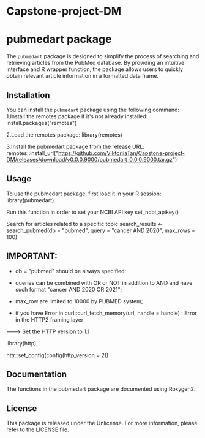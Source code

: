 # Capstone-project-DM

# pubmedart package

The `pubmedart` package is designed to simplify the process of searching and retrieving articles from the PubMed database. By providing an intuitive interface and R wrapper function, the package allows users to quickly obtain relevant article information in a formatted data frame.

## Installation

You can install the `pubmedart` package using the following command:
1.Install the remotes package if it's not already installed:
install.packages("remotes")

2.Load the remotes package:
library(remotes)

3.Install the pubmedart package from the release URL:
remotes::install_url("https://github.com/ViktoriiaTan/Capstone-project-DM/releases/download/v0.0.0.9000/pubmedart_0.0.0.9000.tar.gz")

## Usage
 To use the pubmedart package, first load it in your R session:
 library(pubmedart)

 Run this function in order to set your NCBI API key
 set_ncbi_apikey()

 Search for articles related to a specific topic
 search_results <- search_pubmed(db = "pubmed", query = "cancer AND 2020", max_rows = 100)
 
## IMPORTANT:
 * db = "pubmed" should be always specified;
 
 * queries can be combined with OR or NOT in addition to AND
 and have such format "cancer AND 2020 OR 2021";
 
 * max_row are limited to 10000 by PUBMED system;
 
 * if you have 
 Error in curl::curl_fetch_memory(url, handle = handle) : 
  Error in the HTTP2 framing layer
  
  ---> Set the HTTP version to 1.1
  
  library(http)
  
  httr::set_config(config(http_version = 2)) 
 
## Documentation
The functions in the pubmedart package are documented using Roxygen2.

## License
This package is released under the Unlicense. For more information, please refer to the LICENSE file.
 
 
